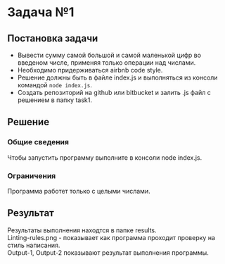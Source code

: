 # Задача №1

## Постановка задачи
* Вывести сумму самой большой и самой маленькой цифр во введеном числе, применяя только операции над числами.
* Необходимо придерживаться airbnb code style.
* Решение должны быть в файле index.js и выполняться из консоли командой `node index.js`.
* Создать репозиторий на github или bitbucket и залить .js файл с решением в папку task1.

## Решение
### Общие сведения 
Чтобы запустить программу выполните в консоли node index.js.
### Ограничения
Программа работет только с целыми числами.

## Результат
Результаты выполнения находтся в папке results.  
Linting-rules.png - показывает как программа проходит проверку на стиль написания.  
Output-1, Output-2 показывают результат выполнения программы.

